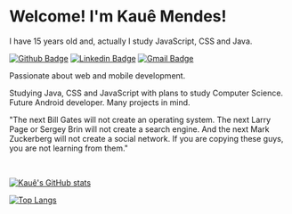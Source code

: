 # Welcome! I'm Kauê Mendes!

I have 15 years old and, actually I study JavaScript, CSS and Java.

[![Github Badge](https://img.shields.io/badge/-Github-000?style=flat-square&logo=Github&logoColor=white&link=https://github.com/kauemends)](https://github.com/kauemends)
[![Linkedin Badge](https://img.shields.io/badge/-LinkedIn-blue?style=flat-square&logo=Linkedin&logoColor=white&link=https://www.linkedin.com/in/kauemends/)](https://www.linkedin.com/in/kauemends/)
[![Gmail Badge](https://img.shields.io/badge/-Gmail-c14438?style=flat-square&logo=Gmail&logoColor=white&link=mailto:kauemendesprofissional@gmail.com)](mailto:kauemendesprofissional@gmail.com)
 
Passionate about web and mobile development.

Studying Java, CSS and JavaScript with plans to study Computer Science. Future Android developer. Many projects in mind.
 

"The next Bill Gates will not create an operating system. The next Larry Page or Sergey Brin will not create a search engine. And the next Mark Zuckerberg will not create a social network. If you are copying these guys, you are not learning from them."

<br>

[![Kauê's GitHub stats](https://github-readme-stats.vercel.app/api?username=kauemends)](https://github.com/kauemends/github-readme-stats)

[![Top Langs](https://github-readme-stats.vercel.app/api/top-langs/?username=kauemends&layout=compact)](https://github.com/kauemends/github-readme-stats)
